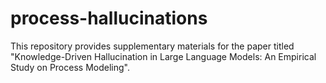 # process-hallucinations
This repository provides supplementary materials for the paper titled "Knowledge-Driven Hallucination in Large Language Models: An Empirical Study on Process Modeling".


